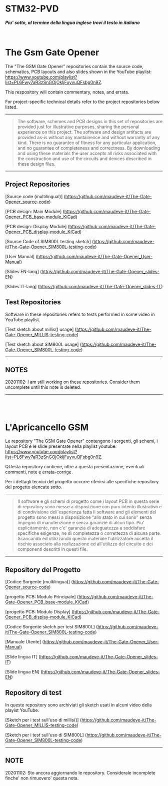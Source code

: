 # STM32-PVD

_**Piu' sotto, al termine della lingua inglese trovi il testo in italiano </i>**_


<br>

# The Gsm Gate Opener

The "The GSM Gate Opener" repositories contain the source code, schematics, PCB layouts and also slides shown in the YouTube playlist: https://www.youtube.com/playlist?list=PL6Fwy7aR3zSnGOjOkljFuyvuQFsbg0n9Z.

This respository will contain commentary, notes, and errata.

For project-specific technical details refer to the project repositories below listed.

---
> The software, schemes and PCB designs in this set of repositories are provided just for 
> illustrative purposes, sharing the personal experience on this project. 
> The software and design artifacts are provided as-is without any mantainence and without
> warranty of any kind. There is no guarantee of fitness for any particular application, 
> and no guarantee of completeness and correctness. 
> By downloading and using these materials the user accepts all risks associated with the
> construction and use of the circuits and devices described in these design files.

---

## Project Repositories

[Source code (multilingual)] (https://github.com/maudeve-it/The-Gate-Opener_source-code)

[PCB design: Main Module] (https://github.com/maudeve-it/The-Gate-Opener_PCB_base-module_KiCad)

[PCB design: Display Module] (https://github.com/maudeve-it/The-Gate-Opener_PCB_display-module_KiCad)

[Source Code of SIM800L testing sketch] (https://github.com/maudeve-it/The-Gate-Opener_SIM800L-testing-code)

[User Manual] (https://github.com/maudeve-it/The-Gate-Opener_User-Manual)

[Slides EN-lang] (https://github.com/maudeve-it/The-Gate-Opener_slides-EN)

[Slides IT-lang] (https://github.com/maudeve-it/The-Gate-Opener_slides-IT)

## Test Repositories

Software in these repositories refers to tests performed in some video in YouTube playlist.

[Test sketch about millis() usage] (https://github.com/maudeve-it/The-Gate-Opener_MILLIS-testing-code)

[Test sketch about SIM800L usage] (https://github.com/maudeve-it/The-Gate-Opener_SIM800L-testing-code)


---

## NOTES

20201102: I am still working on these repositories. Consider them uncomplete until this note is deleted.

---

<br>
<br>

# L'Apricancello GSM

Le repository "The GSM Gate Opener" contengono i sorgenti, gli schemi, i layout PCB e le slide presentate nella playlist youtube: https://www.youtube.com/playlist?list=PL6Fwy7aR3zSnGOjOkljFuyvuQFsbg0n9Z.

QUesta repository contiene, oltre a questa presentazione, eventuali commenti, note e errata-corrige.

Per i dettagli tecnici del progetto occorre riferirsi alle specifiche repository del progetto elencate sotto.

---
> Il software e gli schemi di progetto come i layout PCB in questa serie di repository 
> sono messe a disposizione con puro intento illustrativo e di condivisione dell'esperienza fatta
> Il software and gli elementi del progetto sono messi a disposizione "allo stato in cui sono"
> senza impegno di manutenzione e senza garanzie di alcun tipo. Piu' esplicitamente, non c'e' garanzia di 
> adeguatezza a soddisfare specifiche esigenze, ne di completezza o correttezza di alcuna parte.
> Scaricando ed utilizzando questo materiale l'utilizzatore accetta il rischio associato alla
> realizzazione ed all'utilizzo del circuito e dei componenti descritti in questi file.

---

## Repository del Progetto

[Codice Sorgente (multilingua)] (https://github.com/maudeve-it/The-Gate-Opener_source-code)

[progetto PCB: Modulo Principale] (https://github.com/maudeve-it/The-Gate-Opener_PCB_base-module_KiCad)

[progetto PCB: Modulo Display] (https://github.com/maudeve-it/The-Gate-Opener_PCB_display-module_KiCad)

[Codice Sorgente sketch per test SIM800L] (https://github.com/maudeve-it/The-Gate-Opener_SIM800L-testing-code)

[Manuale Utente] (https://github.com/maudeve-it/The-Gate-Opener_User-Manual)

[Slide lingua IT] (https://github.com/maudeve-it/The-Gate-Opener_slides-IT)

[Slide lingua EN] (https://github.com/maudeve-it/The-Gate-Opener_slides-EN)

## Repository di test

In queste repository sono archiviati gli sketch usati in alcuni video della playist YouTube.

[Sketch per i test sull'uso di millis()] (https://github.com/maudeve-it/The-Gate-Opener_MILLIS-testing-code)

[Sketch per i test sull'uso di SIM800L] (https://github.com/maudeve-it/The-Gate-Opener_SIM800L-testing-code)

---

## NOTE

20201102: Sto ancora aggiornando le repository. Considerale incomplete finche' non rimuovero' questa nota. 


